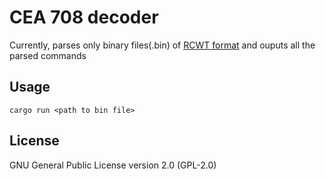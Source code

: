 # CEA 708 decoder

Currently, parses only binary files(.bin) of [RCWT format](https://github.com/CCExtractor/ccextractor/blob/master/docs/BINARY_FILE_FORMAT.TXT) and ouputs all the parsed commands 

## Usage
```
cargo run <path to bin file>
```

## License
GNU General Public License version 2.0 (GPL-2.0)

